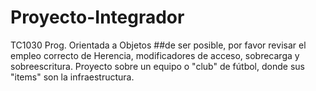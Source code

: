 # Proyecto-Integrador
TC1030 Prog. Orientada a Objetos
##de ser posible, por favor revisar el empleo correcto de Herencia, modificadores de acceso, sobrecarga y sobreescritura.
Proyecto sobre un equipo o "club" de fútbol, donde sus "items" son la infraestructura.
